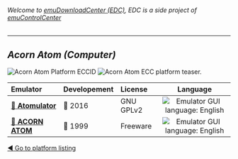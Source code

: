 ###### Welcome to [emuDownloadCenter (EDC)](https://github.com/PhoenixInteractiveNL/emuDownloadCenter/wiki/), EDC is a side project of [emuControlCenter](https://github.com/PhoenixInteractiveNL/emuControlCenter/wiki/)
***
## _Acorn Atom (Computer)_
![](https://raw.githubusercontent.com/wiki/PhoenixInteractiveNL/emuDownloadCenter/images_platform/ecc_atom_cell.png "Acorn Atom Platform ECCID")
![](https://raw.githubusercontent.com/wiki/PhoenixInteractiveNL/emuDownloadCenter/images_platform/ecc_atom_teaser.png "Acorn Atom ECC platform teaser.")

| Emulator | Developement | License | Language |
|:---------|:-------------|:--------|:--------:|
| [:file_folder: **Atomulator**](https://github.com/PhoenixInteractiveNL/emuDownloadCenter/wiki/Emulator-atomulator#menu) | :large_blue_circle: 2016 | GNU GPLv2 | ![](https://raw.githubusercontent.com/wiki/PhoenixInteractiveNL/emuDownloadCenter/images_flags/icon_flag_EN_24.png "Emulator GUI language: English") |
| [:file_folder: **ACORN ATOM**](https://github.com/PhoenixInteractiveNL/emuDownloadCenter/wiki/Emulator-atom#menu) | :red_circle: 1999 | Freeware | ![](https://raw.githubusercontent.com/wiki/PhoenixInteractiveNL/emuDownloadCenter/images_flags/icon_flag_EN_24.png "Emulator GUI language: English") |

[:arrow_backward: Go to platform listing](https://github.com/PhoenixInteractiveNL/emuDownloadCenter/wiki/EDC-Platform-List)
